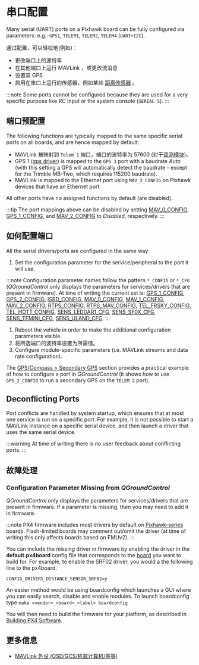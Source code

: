 # 串口配置

Many serial (UART) ports on a Pixhawk board can be fully configured via parameters: e.g.: `GPS1`, `TELEM1`, `TELEM2`, `TELEM4` (`UART+I2C`).

通过配置，可以轻松地(例如)：
- 更改端口上的波特率
- 在其他端口上运行 MAVLink ，或更改流消息
- 设置双 GPS
- 启用在串口上运行的传感器，例如某些 [距离传感器](../sensor/rangefinders.md) 。

:::note
Some ports cannot be configured because they are used for a very specific purpose like RC input or the system console (`SERIAL 5`).
:::

<span id="default_port_mapping"></span>
## 端口预配置

The following functions are typically mapped to the same specific serial ports on all boards, and are hence mapped by default:

- MAVLink 被映射到 `Telem 1` 端口，端口的波特率为 57600 (对于[遥测模块](../telemetry/README.md))。
- GPS 1 ([gps driver](../modules/modules_driver.md#gps)) is mapped to the `GPS 1` port with a baudrate *Auto* (with this setting a GPS will automatically detect the baudrate - except for the Trimble MB-Two, which requires 115200 baudrate).
- MAVLink is mapped to the Ethernet port using `MAV_2_CONFIG` on Pixhawk devices that have an Ethernet port.

All other ports have no assigned functions by default (are disabled).

:::tip
The port mappings above can be disabled by setting [MAV_0_CONFIG](../advanced_config/parameter_reference.md#MAV_0_CONFIG), [GPS_1_CONFIG](../advanced_config/parameter_reference.md#GPS_1_CONFIG), and [MAV_2_CONFIG](../advanced_config/parameter_reference.md#MAV_2_CONFIG) to *Disabled*, respectively.
:::


## 如何配置端口

All the serial drivers/ports are configured in the same way:
1. Set the configuration parameter for the service/peripheral to the port it will use.

:::note
Configuration parameter names follow the pattern `*_CONFIG` or `*_CFG` (*QGroundControl* only displays the parameters for services/drivers that are present in firmware). At time of writing the current set is: [GPS_1_CONFIG](../advanced_config/parameter_reference.md#GPS_1_CONFIG), [GPS_2_CONFIG](../advanced_config/parameter_reference.md#GPS_2_CONFIG), [ISBD_CONFIG](../advanced_config/parameter_reference.md#ISBD_CONFIG), [MAV_0_CONFIG](../advanced_config/parameter_reference.md#MAV_0_CONFIG), [MAV_1_CONFIG](../advanced_config/parameter_reference.md#MAV_1_CONFIG), [MAV_2_CONFIG](../advanced_config/parameter_reference.md#MAV_2_CONFIG), [RTPS_CONFIG](../advanced_config/parameter_reference.md#RTPS_CONFIG), [RTPS_MAV_CONFIG](../advanced_config/parameter_reference.md#RTPS_MAV_CONFIG), [TEL_FRSKY_CONFIG](../advanced_config/parameter_reference.md#TEL_FRSKY_CONFIG), [TEL_HOTT_CONFIG](../advanced_config/parameter_reference.md#TEL_HOTT_CONFIG), [SENS_LEDDAR1_CFG](../advanced_config/parameter_reference.md#SENS_LEDDAR1_CFG), [SENS_SF0X_CFG](../advanced_config/parameter_reference.md#SENS_SF0X_CFG), [SENS_TFMINI_CFG](../advanced_config/parameter_reference.md#SENS_TFMINI_CFG), [SENS_ULAND_CFG](../advanced_config/parameter_reference.md#SENS_ULAND_CFG).
:::
1. Reboot the vehicle in order to make the additional configuration parameters visible.
1. 将所选端口的波特率设置为所需值。
1. Configure module-specific parameters (i.e. MAVLink streams and data rate configuration).

The [GPS/Compass > Secondary GPS](../gps_compass/README.md#dual_gps) section provides a practical example of how to configure a port in *QGroundControl* (it shows how to use `GPS_2_CONFIG` to run a secondary GPS on the `TELEM 2` port).


## Deconflicting Ports

Port conflicts are handled by system startup, which ensures that at most one service is run on a specific port. For example, it is not possible to start a MAVLink instance on a specific serial device, and then launch a driver that uses the same serial device.

:::warning
At time of writing there is no user feedback about conflicting ports.
:::


## 故障处理

<span id="parameter_not_in_firmware"></span>
### Configuration Parameter Missing from *QGroundControl*

*QGroundControl* only displays the parameters for services/drivers that are present in firmware. If a parameter is missing, then you may need to add it in firmware.

:::note PX4 firmware includes most drivers by default on [Pixhawk-series](../flight_controller/pixhawk_series.md) boards. Flash-limited boards may comment out/omit the driver (at time of writing this only affects boards based on FMUv2).
:::

You can include the missing driver in firmware by enabling the driver in the **default.px4board** config file that corresponds to the [board](https://github.com/PX4/PX4-Autopilot/tree/main/boards/px4) you want to build for. For example, to enable the SRF02 driver, you would a the following line to the px4board.
```
CONFIG_DRIVERS_DISTANCE_SENSOR_SRF02=y
```

An easier method would be using boardconfig which launches a GUI where you can easily search, disable and enable modules. To launch boardconfig type `make <vendor>_<board>_<label> boardconfig`

You will then need to build the firmware for your platform, as described in [Building PX4 Software](../dev_setup/building_px4.md).


## 更多信息

* [MAVLink 外设 (OSD/GCS/机载计算机/等等)](../peripherals/mavlink_peripherals.md)
